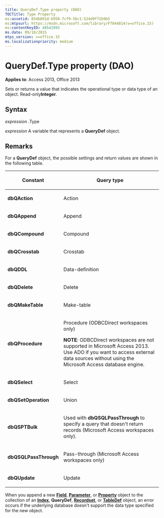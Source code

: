 ```yaml
---
title: QueryDef.Type property (DAO)
TOCTitle: Type Property
ms:assetid: 03db891d-b958-7cf9-56c1-524d9ff2b9b5
ms:mtpsurl: https://msdn.microsoft.com/library/Ff844814(v=office.15)
ms:contentKeyID: 48542993
ms.date: 09/18/2015
mtps_version: v=office.15
ms.localizationpriority: medium
---
```


# QueryDef.Type property (DAO)


**Applies to**: Access 2013, Office 2013

Sets or returns a value that indicates the operational type or data type of an object. Read-only**Integer**.

## Syntax

*expression* .Type

*expression* A variable that represents a **QueryDef** object.

## Remarks

For a **QueryDef** object, the possible settings and return values are shown in the following table.

<table>
<colgroup>
<col />
<col />
</colgroup>
<thead>
<tr class="header">
<th><p>Constant</p></th>
<th><p>Query type</p></th>
</tr>
</thead>
<tbody>
<tr class="odd">
<td><p><strong>dbQAction</strong></p></td>
<td><p>Action</p></td>
</tr>
<tr class="even">
<td><p><strong>dbQAppend</strong></p></td>
<td><p>Append</p></td>
</tr>
<tr class="odd">
<td><p><strong>dbQCompound</strong></p></td>
<td><p>Compound</p></td>
</tr>
<tr class="even">
<td><p><strong>dbQCrosstab</strong></p></td>
<td><p>Crosstab</p></td>
</tr>
<tr class="odd">
<td><p><strong>dbQDDL</strong></p></td>
<td><p>Data-definition</p></td>
</tr>
<tr class="even">
<td><p><strong>dbQDelete</strong></p></td>
<td><p>Delete</p></td>
</tr>
<tr class="odd">
<td><p><strong>dbQMakeTable</strong></p></td>
<td><p>Make-table</p></td>
</tr>
<tr class="even">
<td><p><strong>dbQProcedure</strong></p></td>
<td><p>Procedure (ODBCDirect workspaces only)</p><p><strong>NOTE</strong>: ODBCDirect workspaces are not supported in Microsoft Access 2013. Use ADO if you want to access external data sources without using the Microsoft Access database engine.</p></td>
</tr>
<tr class="odd">
<td><p><strong>dbQSelect</strong></p></td>
<td><p>Select</p></td>
</tr>
<tr class="even">
<td><p><strong>dbQSetOperation</strong></p></td>
<td><p>Union</p></td>
</tr>
<tr class="odd">
<td><p><strong>dbQSPTBulk</strong></p></td>
<td><p>Used with <strong>dbQSQLPassThrough</strong> to specify a query that doesn't return records (Microsoft Access workspaces only).</p></td>
</tr>
<tr class="even">
<td><p><strong>dbQSQLPassThrough</strong></p></td>
<td><p>Pass-through (Microsoft Access workspaces only)</p></td>
</tr>
<tr class="odd">
<td><p><strong>dbQUpdate</strong></p></td>
<td><p>Update</p></td>
</tr>
</tbody>
</table>


When you append a new **[Field](field-object-dao.md)**, **[Parameter](parameter-object-dao.md)**, or **[Property](property-object-dao.md)** object to the collection of an **[Index](index-object-dao.md)**, **QueryDef**, **[Recordset](recordset-object-dao.md)**, or **[TableDef](tabledef-object-dao.md)** object, an error occurs if the underlying database doesn't support the data type specified for the new object.

